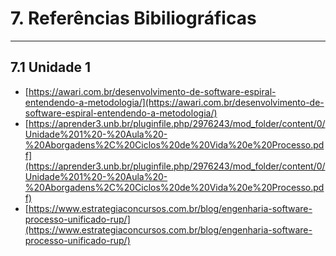 # 7. Referências Bibiliográficas

___________________________________________________________________________________

## 7.1 Unidade 1
- [https://awari.com.br/desenvolvimento-de-software-espiral-entendendo-a-metodologia/](https://awari.com.br/desenvolvimento-de-software-espiral-entendendo-a-metodologia/)
- [https://aprender3.unb.br/pluginfile.php/2976243/mod_folder/content/0/Unidade%201%20-%20Aula%20-%20Aborgadens%2C%20Ciclos%20de%20Vida%20e%20Processo.pdf](https://aprender3.unb.br/pluginfile.php/2976243/mod_folder/content/0/Unidade%201%20-%20Aula%20-%20Aborgadens%2C%20Ciclos%20de%20Vida%20e%20Processo.pdf)
- [https://www.estrategiaconcursos.com.br/blog/engenharia-software-processo-unificado-rup/](https://www.estrategiaconcursos.com.br/blog/engenharia-software-processo-unificado-rup/)
    